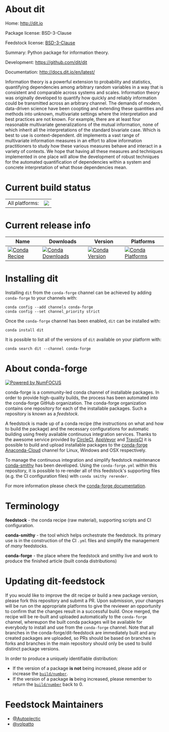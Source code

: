 About dit
=========

Home: http://dit.io

Package license: BSD-3-Clause

Feedstock license: [BSD-3-Clause](https://github.com/conda-forge/dit-feedstock/blob/main/LICENSE.txt)

Summary: Python package for information theory.

Development: https://github.com/dit/dit

Documentation: http://docs.dit.io/en/latest/

Information theory is a powerful extension to probability and statistics, quantifying dependencies among
arbitrary random variables in a way that is consistent and comparable across systems and scales. Information
theory was originally developed to quantify how quickly and reliably information could be transmitted across
an arbitrary channel. The demands of modern, data-driven science have been coopting and extending these
quantities and methods into unknown, multivariate settings where the interpretation and best practices
are not known. For example, there are at least four reasonable multivariate generalizations of the mutual
information, none of which inherit all the interpretations of the standard bivariate case. Which is best
to use is context-dependent. dit implements a vast range of multivariate information measures in an effort to allow
information practitioners to study how these various measures behave and interact in a variety of contexts.
We hope that having all these measures and techniques implemented in one place will allow the development of
robust techniques for the automated quantification of dependencies within a system and concrete interpretation
of what those dependencies mean.


Current build status
====================


<table><tr><td>All platforms:</td>
    <td>
      <a href="https://dev.azure.com/conda-forge/feedstock-builds/_build/latest?definitionId=6766&branchName=main">
        <img src="https://dev.azure.com/conda-forge/feedstock-builds/_apis/build/status/dit-feedstock?branchName=main">
      </a>
    </td>
  </tr>
</table>

Current release info
====================

| Name | Downloads | Version | Platforms |
| --- | --- | --- | --- |
| [![Conda Recipe](https://img.shields.io/badge/recipe-dit-green.svg)](https://anaconda.org/conda-forge/dit) | [![Conda Downloads](https://img.shields.io/conda/dn/conda-forge/dit.svg)](https://anaconda.org/conda-forge/dit) | [![Conda Version](https://img.shields.io/conda/vn/conda-forge/dit.svg)](https://anaconda.org/conda-forge/dit) | [![Conda Platforms](https://img.shields.io/conda/pn/conda-forge/dit.svg)](https://anaconda.org/conda-forge/dit) |

Installing dit
==============

Installing `dit` from the `conda-forge` channel can be achieved by adding `conda-forge` to your channels with:

```
conda config --add channels conda-forge
conda config --set channel_priority strict
```

Once the `conda-forge` channel has been enabled, `dit` can be installed with:

```
conda install dit
```

It is possible to list all of the versions of `dit` available on your platform with:

```
conda search dit --channel conda-forge
```


About conda-forge
=================

[![Powered by
NumFOCUS](https://img.shields.io/badge/powered%20by-NumFOCUS-orange.svg?style=flat&colorA=E1523D&colorB=007D8A)](https://numfocus.org)

conda-forge is a community-led conda channel of installable packages.
In order to provide high-quality builds, the process has been automated into the
conda-forge GitHub organization. The conda-forge organization contains one repository
for each of the installable packages. Such a repository is known as a *feedstock*.

A feedstock is made up of a conda recipe (the instructions on what and how to build
the package) and the necessary configurations for automatic building using freely
available continuous integration services. Thanks to the awesome service provided by
[CircleCI](https://circleci.com/), [AppVeyor](https://www.appveyor.com/)
and [TravisCI](https://travis-ci.com/) it is possible to build and upload installable
packages to the [conda-forge](https://anaconda.org/conda-forge)
[Anaconda-Cloud](https://anaconda.org/) channel for Linux, Windows and OSX respectively.

To manage the continuous integration and simplify feedstock maintenance
[conda-smithy](https://github.com/conda-forge/conda-smithy) has been developed.
Using the ``conda-forge.yml`` within this repository, it is possible to re-render all of
this feedstock's supporting files (e.g. the CI configuration files) with ``conda smithy rerender``.

For more information please check the [conda-forge documentation](https://conda-forge.org/docs/).

Terminology
===========

**feedstock** - the conda recipe (raw material), supporting scripts and CI configuration.

**conda-smithy** - the tool which helps orchestrate the feedstock.
                   Its primary use is in the construction of the CI ``.yml`` files
                   and simplify the management of *many* feedstocks.

**conda-forge** - the place where the feedstock and smithy live and work to
                  produce the finished article (built conda distributions)


Updating dit-feedstock
======================

If you would like to improve the dit recipe or build a new
package version, please fork this repository and submit a PR. Upon submission,
your changes will be run on the appropriate platforms to give the reviewer an
opportunity to confirm that the changes result in a successful build. Once
merged, the recipe will be re-built and uploaded automatically to the
`conda-forge` channel, whereupon the built conda packages will be available for
everybody to install and use from the `conda-forge` channel.
Note that all branches in the conda-forge/dit-feedstock are
immediately built and any created packages are uploaded, so PRs should be based
on branches in forks and branches in the main repository should only be used to
build distinct package versions.

In order to produce a uniquely identifiable distribution:
 * If the version of a package **is not** being increased, please add or increase
   the [``build/number``](https://docs.conda.io/projects/conda-build/en/latest/resources/define-metadata.html#build-number-and-string).
 * If the version of a package **is** being increased, please remember to return
   the [``build/number``](https://docs.conda.io/projects/conda-build/en/latest/resources/define-metadata.html#build-number-and-string)
   back to 0.

Feedstock Maintainers
=====================

* [@Autoplectic](https://github.com/Autoplectic/)
* [@volpatto](https://github.com/volpatto/)

